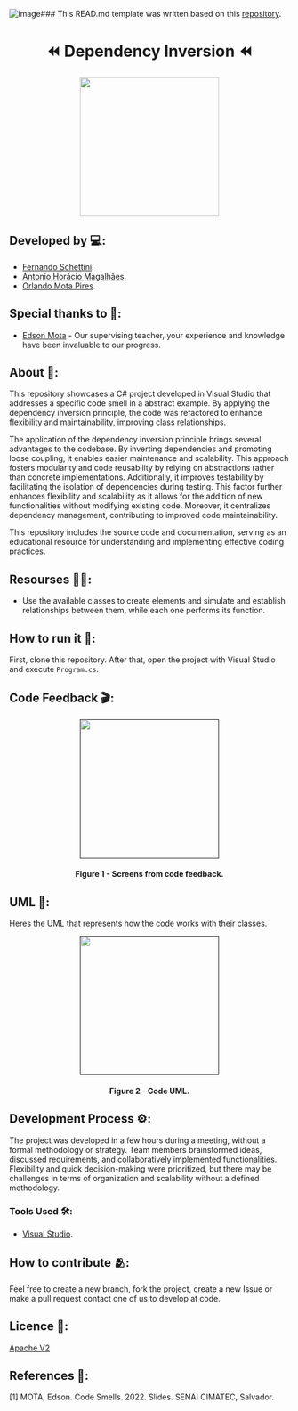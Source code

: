 ![image](https://github.com/orlandomotapires/dependecy_inversion/assets/80331486/f82d0c69-c61b-46c2-b3e3-33fd0798fc9b)### This READ.md template was written based on this [repository](https://github.com/FernandoSchett/github_readme_template).

<h1 align="center">⏪ Dependency Inversion ⏪</h1>

<div align="center">
	<a href="link_for_webite">
	<img height = "250em" src = "https://github.com/orlandomotapires/dependecy_inversion/assets/80331486/598b844a-5db1-4ea9-9283-94c8c8ec015e" />
    </a>
</div>

## Developed by 💻:

- [Fernando Schettini](https://github.com/FernandoSchett).
- [Antonio Horácio Magalhães](https://github.com/AntonioHoracio77).
- [Orlando Mota Pires](https://github.com/orlandomotapires).

## Special thanks to 🥰:

- [Edson Mota](https://github.com/edsonmottac) - Our supervising teacher, your experience and knowledge have been invaluable to our progress.

## About 🤔: 

This repository showcases a C# project developed in Visual Studio that addresses a specific code smell in a abstract example. By applying the dependency inversion principle, the code was refactored to enhance flexibility and maintainability, improving class relationships.

The application of the dependency inversion principle brings several advantages to the codebase. By inverting dependencies and promoting loose coupling, it enables easier maintenance and scalability. This approach fosters modularity and code reusability by relying on abstractions rather than concrete implementations. Additionally, it improves testability by facilitating the isolation of dependencies during testing. This factor further enhances flexibility and scalability as it allows for the addition of new functionalities without modifying existing code. Moreover, it centralizes dependency management, contributing to improved code maintainability.

This repository includes the source code and documentation, serving as an educational resource for understanding and implementing effective coding practices.

## Resourses 🧑‍🔬:

- Use the available classes to create elements and simulate and establish relationships between them, while each one performs its function.

## How to run it 🏃:

First, clone this repository. After that, open the project with Visual Studio and execute ```Program.cs```.

## Code Feedback 🎬:

<div align="center">
	<a href="">
	<img height = "250em" src = "https://github.com/orlandomotapires/dependecy_inversion/assets/80331486/703e7667-0574-4aea-8a1a-858da0b0ba20" />
    </a>
</div>
<h4 align="center">Figure 1 - Screens from code feedback.</h4>

## UML‍ 💬:

Heres the UML that represents how the code works with their classes.

<div align="center">
	<a href="">
	<img height = "250em" src = "https://github.com/FernandoSchett/github_readme_template/assets/80331486/4e4d24ee-efce-41d9-873b-3ececaf1cdd5" />
    </a>
</div>
<h4 align="center">Figure 2 - Code UML.</h4>

## Development Process ⚙️:

The project was developed in a few hours during a meeting, without a formal methodology or strategy. Team members brainstormed ideas, discussed requirements, and collaboratively implemented functionalities. Flexibility and quick decision-making were prioritized, but there may be challenges in terms of organization and scalability without a defined methodology.

### Tools Used 🛠️: 

- [Visual Studio](https://visualstudio.microsoft.com/pt-br/). 

## How to contribute 🫂:

Feel free to create a new branch, fork the project, create a new Issue or make a pull request contact one of us to develop at code.

## Licence 📜:

[Apache V2](https://choosealicense.com/licenses/apache-2.0/)

## References 📙:
	
[1] MOTA, Edson. Code Smells. 2022. Slides. SENAI CIMATEC, Salvador.
